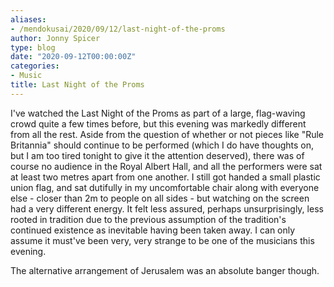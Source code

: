 ```yaml
---
aliases:
- /mendokusai/2020/09/12/last-night-of-the-proms
author: Jonny Spicer
type: blog
date: "2020-09-12T00:00:00Z"
categories:
- Music
title: Last Night of the Proms
---
```

I've watched the Last Night of the Proms as part of a large, flag-waving crowd quite a few times before, but this evening was markedly different from all the rest. Aside from the
question of whether or not pieces like "Rule Britannia" should continue to be performed (which I do have thoughts on, but I am too tired tonight to give it the attention deserved),
there was of course no audience in the Royal Albert Hall, and all the performers were sat at least two metres apart from one another. I still got handed a small plastic union flag,
and sat dutifully in my uncomfortable chair along with everyone else - closer than 2m to people on all sides - but watching on the screen had a very different energy. It felt less
assured, perhaps unsurprisingly, less rooted in tradition due to the previous assumption of the tradition's continued existence as inevitable having been taken away. I can only assume
it must've been very, very strange to be one of the musicians this evening.

The alternative arrangement of Jerusalem was an absolute banger though.
